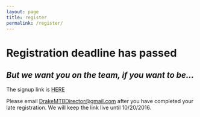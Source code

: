 ```yaml
---
layout: page
title: register
permalink: /register/
---
```


# Registration deadline has passed

## <i> But we want you on the team, if you want to be... </i>

The signup link is [HERE](https://docs.google.com/forms/d/e/1FAIpQLSeeRteOoGFZ9LBc6l9TrZnWuFevB70yp5xl9nxQIs3ugJve-w/viewform)

Please email <DrakeMTBDirector@gmail.com> after you have completed your late registration.  We will keep the link live until 10/20/2016.

<!-- <meta http-equiv="refresh" content="0; URL='https://docs.google.com/forms/d/e/1FAIpQLSeeRteOoGFZ9LBc6l9TrZnWuFevB70yp5xl9nxQIs3ugJve-w/viewform'" />
